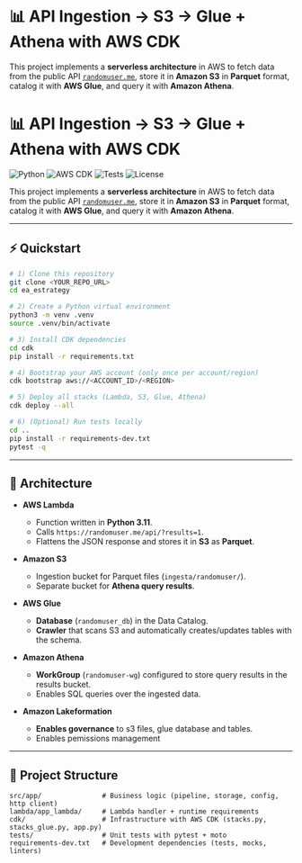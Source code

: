 # 📊 API Ingestion → S3 → Glue + Athena with AWS CDK

This project implements a **serverless architecture** in AWS to fetch data from the public API [`randomuser.me`](https://randomuser.me), store it in **Amazon S3** in **Parquet** format, catalog it with **AWS Glue**, and query it with **Amazon Athena**.

# 📊 API Ingestion → S3 → Glue + Athena with AWS CDK

![Python](https://img.shields.io/badge/python-3.11-blue.svg)
![AWS CDK](https://img.shields.io/badge/AWS%20CDK-v2-orange)
![Tests](https://img.shields.io/badge/tests-pytest-green)
![License](https://img.shields.io/badge/license-MIT-lightgrey)

This project implements a **serverless architecture** in AWS to fetch data from the public API [`randomuser.me`](https://randomuser.me), store it in **Amazon S3** in **Parquet** format, catalog it with **AWS Glue**, and query it with **Amazon Athena**.

---

## ⚡ Quickstart

```bash
# 1) Clone this repository
git clone <YOUR_REPO_URL>
cd ea_estrategy

# 2) Create a Python virtual environment
python3 -m venv .venv
source .venv/bin/activate

# 3) Install CDK dependencies
cd cdk
pip install -r requirements.txt

# 4) Bootstrap your AWS account (only once per account/region)
cdk bootstrap aws://<ACCOUNT_ID>/<REGION>

# 5) Deploy all stacks (Lambda, S3, Glue, Athena)
cdk deploy --all

# 6) (Optional) Run tests locally
cd ..
pip install -r requirements-dev.txt
pytest -q
```

---

## 🚀 Architecture

- **AWS Lambda**
  - Function written in **Python 3.11**.
  - Calls `https://randomuser.me/api/?results=1`.
  - Flattens the JSON response and stores it in **S3** as **Parquet**.

- **Amazon S3**
  - Ingestion bucket for Parquet files (`ingesta/randomuser/`).
  - Separate bucket for **Athena query results**.

- **AWS Glue**
  - **Database** (`randomuser_db`) in the Data Catalog.
  - **Crawler** that scans S3 and automatically creates/updates tables with the schema.

- **Amazon Athena**
  - **WorkGroup** (`randomuser-wg`) configured to store query results in the results bucket.
  - Enables SQL queries over the ingested data.

- **Amazon Lakeformation**
  - **Enables governance** to s3 files, glue database and tables.
  - Enables pemissions management

---

## 📂 Project Structure

```text
src/app/               # Business logic (pipeline, storage, config, http client)
lambda/app_lambda/     # Lambda handler + runtime requirements
cdk/                   # Infrastructure with AWS CDK (stacks.py, stacks_glue.py, app.py)
tests/                 # Unit tests with pytest + moto
requirements-dev.txt   # Development dependencies (tests, mocks, linters)
